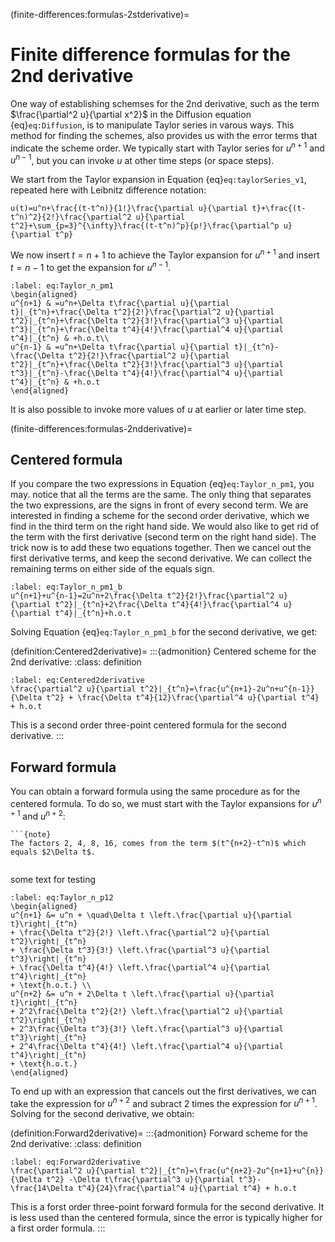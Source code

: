 (finite-differences:formulas-2stderivative)=
# Finite difference formulas for the 2nd derivative

One way of establishing schemses for the 2nd derivative, such as the term $\frac{\partial^2 u}{\partial x^2}$ in the Diffusion equation {eq}`eq:Diffusion`, is to manipulate Taylor series in varous ways. This method for finding the schemes, also provides us with the error terms that indicate the scheme order. We typically start with Taylor series for $u^{n+1}$ and $u^{n-1}$, but you can invoke $u$ at other time steps (or space steps). 

We start from the Taylor expansion in Equation {eq}`eq:taylorSeries_v1`, repeated here with Leibnitz difference notation: 

```{math}
u(t)=u^n+\frac{(t-t^n)}{1!}\frac{\partial u}{\partial t}+\frac{(t-t^n)^2}{2!}\frac{\partial^2 u}{\partial t^2}+\sum_{p=3}^{\infty}\frac{(t-t^n)^p}{p!}\frac{\partial^p u}{\partial t^p}
```

We now insert $t=n+1$ to achieve the Taylor expansion for $u^{n+1}$ and insert $t=n-1$ to get the expansion for $u^{n-1}$. 

```{math}
:label: eq:Taylor_n_pm1
\begin{aligned}
u^{n+1} & =u^n+\Delta t\frac{\partial u}{\partial t}|_{t^n}+\frac{\Delta t^2}{2!}\frac{\partial^2 u}{\partial t^2}|_{t^n}+\frac{\Delta t^2}{3!}\frac{\partial^3 u}{\partial t^3}|_{t^n}+\frac{\Delta t^4}{4!}\frac{\partial^4 u}{\partial t^4}|_{t^n} & +h.o.t\\
u^{n-1} & =u^n+\Delta t\frac{\partial u}{\partial t}|_{t^n}-\frac{\Delta t^2}{2!}\frac{\partial^2 u}{\partial t^2}|_{t^n}+\frac{\Delta t^2}{3!}\frac{\partial^3 u}{\partial t^3}|_{t^n}-\frac{\Delta t^4}{4!}\frac{\partial^4 u}{\partial t^4}|_{t^n} & +h.o.t
\end{aligned}
```

It is also possible to invoke more values of $u$ at earlier or later time step.


(finite-differences:formulas-2ndderivative)=
## Centered formula

If you compare the two expressions in Equation {eq}`eq:Taylor_n_pm1`, you may. notice that all the terms are the same. The only thing that separates the two expressions, are the signs in front of every second term. We are interested in finding a scheme for the second order derivative, which we find in the third term on the right hand side. We would also like to get rid of the term with the first derivative (second term on the right hand side). The trick now is to add these two equations together. Then we cancel out the first derivative terms, and keep the second derivative. We can collect the remaining terms on either side of the equals sign.

```{math}
:label: eq:Taylor_n_pm1_b
u^{n+1}+u^{n-1}=2u^n+2\frac{\Delta t^2}{2!}\frac{\partial^2 u}{\partial t^2}|_{t^n}+2\frac{\Delta t^4}{4!}\frac{\partial^4 u}{\partial t^4}|_{t^n}+h.o.t
```

Solving Equation {eq}`eq:Taylor_n_pm1_b` for the second derivative, we get:

(definition:Centered2derivative)=
:::{admonition} Centered scheme for the 2nd derivative:
:class: definition

```{math} 
:label: eq:Centered2derivative
\frac{\partial^2 u}{\partial t^2}|_{t^n}=\frac{u^{n+1}-2u^n+u^{n-1}}{\Delta t^2} + \frac{\Delta t^4}{12}\frac{\partial^4 u}{\partial t^4} + h.o.t
```

This is a second order three-point centered formula for the second derivative.
:::


## Forward formula

You can obtain a forward formula using the same procedure as for the centered formula. To do so, we must start with the Taylor expansions for $u^{n+1}$ and $u^{n+2}$:

```{margin} 
```{note}
The factors 2, 4, 8, 16, comes from the term $(t^{n+2}-t^n)$ which equals $2\Delta t$.
```
```
````

some text for testing

```{math}
:label: eq:Taylor_n_p12
\begin{aligned}
u^{n+1} &= u^n + \quad\Delta t \left.\frac{\partial u}{\partial t}\right|_{t^n}
+ \frac{\Delta t^2}{2!} \left.\frac{\partial^2 u}{\partial t^2}\right|_{t^n}
+ \frac{\Delta t^3}{3!} \left.\frac{\partial^3 u}{\partial t^3}\right|_{t^n}
+ \frac{\Delta t^4}{4!} \left.\frac{\partial^4 u}{\partial t^4}\right|_{t^n}
+ \text{h.o.t.} \\
u^{n+2} &= u^n + 2\Delta t \left.\frac{\partial u}{\partial t}\right|_{t^n}
+ 2^2\frac{\Delta t^2}{2!} \left.\frac{\partial^2 u}{\partial t^2}\right|_{t^n}
+ 2^3\frac{\Delta t^3}{3!} \left.\frac{\partial^3 u}{\partial t^3}\right|_{t^n}
+ 2^4\frac{\Delta t^4}{4!} \left.\frac{\partial^4 u}{\partial t^4}\right|_{t^n}
+ \text{h.o.t.}
\end{aligned}
```


To end up with an expression that cancels out the first derivatives, we can take the expression for $u^{n+2}$ and subract 2 times the expression for $u^{n+1}$. Solving for the second derivative, we obtain:

(definition:Forward2derivative)=
:::{admonition} Forward scheme for the 2nd derivative:
:class: definition

```{math} 
:label: eq:Forward2derivative
\frac{\partial^2 u}{\partial t^2}|_{t^n}=\frac{u^{n+2}-2u^{n+1}+u^{n}}{\Delta t^2} -\Delta t\frac{\partial^3 u}{\partial t^3}- \frac{14\Delta t^4}{24}\frac{\partial^4 u}{\partial t^4} + h.o.t
```

This is a forst order three-point forward formula for the second derivative. It is less used than the centered formula, since the error is typically higher for a first order formula.
:::

